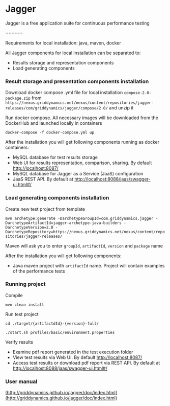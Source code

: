 Jagger
======

Jagger is a free application suite for continuous performance testing

======

Requirements for local installation: java, maven, docker

All Jagger components for local installation can be separated to:
- Results storage and representation  components
- Load generating components

### Result storage and presentation components installation
Download docker compose .yml file for local installation `compose-2.0-package.zip` from
`https://nexus.griddynamics.net/nexus/content/repositories/jagger-releases/com/griddynamics/jagger/compose/2.0/` and unzip it

Run docker compose. All necessary images will be downloaded from the DockerHub and launched locally in containers

`docker-compose -f docker-compose.yml up`

After the installation you will get following components running as docker containers:
- MySQL database for test results storage
- Web UI for results representation, comparison, sharing. By default [http://localhost:8087/](http://localhost:8087/)
- MySQL database for Jagger as a Service (JaaS) configuration
- JaaS REST API. By default at [http://localhost:8088/jaas/swagger-ui.html#/](http://localhost:8088/jaas/swagger-ui.html#/)

### Load generating components installation
Create new test project from template

`mvn archetype:generate -DarchetypeGroupId=com.griddynamics.jagger -DarchetypeArtifactId=jagger-archetype-java-builders -DarchetypeVersion=2.0 -DarchetypeRepository=https://nexus.griddynamics.net/nexus/content/repositories/jagger-releases/`

Maven will ask you to enter `groupId`, `artifactId`, `version` and `package` name

After the installation you will get following components:
- Java maven project with `artifactId` name. Project will contain examples of the performance tests

### Running project

Compile

`mvn clean install`

Run test project

`cd ./target/{artifactdId}-{version}-full/`

`./start.sh profiles/basic/environment.properties`

Verify results
- Examine pdf report generated in the test execution folder
- View test results via Web UI. By default [http://localhost:8087/](http://localhost:8087/)
- Access test results or download pdf report via REST API. By default at [http://localhost:8088/jaas/swagger-ui.html#/](http://localhost:8088/jaas/swagger-ui.html#/)

### User manual
[http://griddynamics.github.io/jagger/doc/index.html](http://griddynamics.github.io/jagger/doc/index.html)

